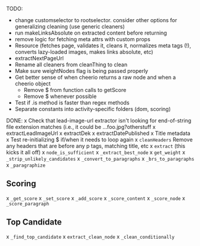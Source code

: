 TODO:
- change customselector to rootselector. consider other options for generalizing cleaning (use generic cleaners)
- run makeLinksAbsolute on extracted content before returning
- remove logic for fetching meta attrs with custom props
- Resource (fetches page, validates it, cleans it, normalizes meta tags (!), converts lazy-loaded images, makes links absolute, etc)
- extractNextPageUrl
- Rename all cleaners from cleanThing to clean
- Make sure weightNodes flag is being passed properly
- Get better sense of when cheerio returns a raw node and when a cheerio object
  - Remove $ from function calls to getScore
  - Remove $ whenever possible
- Test if .is method is faster than regex methods
- Separate constants into activity-specific folders (dom, scoring)

DONE:
x Check that lead-image-url extractor isn't looking for end-of-string file extension matches (i.e., it could be ...foo.jpg?otherstuff
x extractLeadImageUrl
x extractDek
x extractDatePublished
x Title metadata
x Test re-initializing $ if/when it needs to loop again
x `cleanHeaders` Remove any headers that are before any p tags, matching title, etc
x `extract` (this kicks it all off)
x `node_is_sufficient`
x `_extract_best_node`
x `get_weight`
x `_strip_unlikely_candidates`
x `_convert_to_paragraphs`
x `_brs_to_paragraphs`
x `_paragraphize`

## Scoring

x `_get_score`
x `_set_score`
x `_add_score`
x `_score_content`
x `_score_node`
x `_score_paragraph`

## Top Candidate

x `_find_top_candidate`
x `extract_clean_node`
x `_clean_conditionally`

